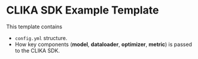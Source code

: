 # CLIKA SDK Example Template

This template contains

- `config.yml` structure.
- How key components (**model**, **dataloader**, **optimizer**, **metric**) is passed to the CLIKA SDK.

